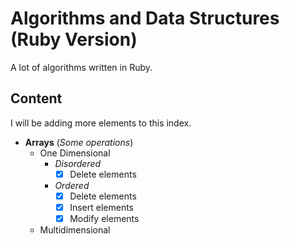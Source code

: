 # Algorithms and Data Structures (Ruby Version)

A lot of algorithms written in Ruby.

## Content

I will be adding more elements to this index.

- **Arrays** (*Some operations*)
  - One Dimensional
    - *Disordered*
      - [x] Delete elements
    - *Ordered*
      - [x] Delete elements
      - [x] Insert elements
      - [x] Modify elements
  - Multidimensional

